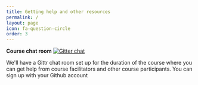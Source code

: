 ```yaml
---
title: Getting help and other resources
permalink: /
layout: page
icon: fa-question-circle
order: 3
---
```


**Course chat room** [![Gitter chat](https://badges.gitter.im/core-skills/participants.png)](https://gitter.im/core-skills/Participants)

We'll have a Gittr chat room set up for the duration of the course where you can get help from course facilitators and other course participants. You can sign up with your Github account
